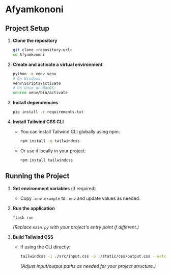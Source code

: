 # Afyamkononi

## Project Setup

1. **Clone the repository**

   ```sh
   git clone <repository-url>
   cd Afyamkononi
   ```

2. **Create and activate a virtual environment**

   ```sh
   python -m venv venv
   # On Windows:
   venv\Scripts\activate
   # On Unix or MacOS:
   source venv/bin/activate
   ```

3. **Install dependencies**

   ```sh
   pip install -r requirements.txt
   ```

4. **Install Tailwind CSS CLI**
   - You can install Tailwind CLI globally using npm:
     ```sh
     npm install -g tailwindcss
     ```
   - Or use it locally in your project:
     ```sh
     npm install tailwindcss
     ```

## Running the Project

1. **Set environment variables** (if required)

   - Copy `.env.example` to `.env` and update values as needed.

2. **Run the application**

   ```sh
   flask run
   ```

   _(Replace `main.py` with your project's entry point if different.)_

3. **Build Tailwind CSS**
   - If using the CLI directly:
     ```sh
     tailwindcss -i ./src/input.css -o ./static/css/output.css --watch
     ```
     _(Adjust input/output paths as needed for your project structure.)_
